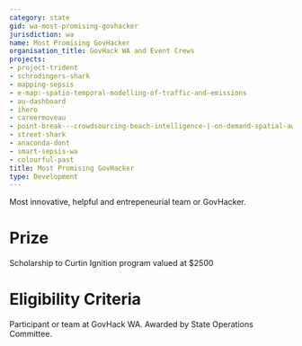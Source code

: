 ```yaml
---
category: state
gid: wa-most-promising-govhacker
jurisdiction: wa
name: Most Promising GovHacker
organisation_title: GovHack WA and Event Crews
projects:
- project-trident
- schrodingers-shark
- mapping-sepsis
- e-map:-spatio-temporal-modelling-of-traffic-and-emissions
- au-dashboard
- ihero
- careermoveau
- point-break---crowdsourcing-beach-intelligence-|-on-demand-spatial-awareness
- street-shark
- anaconda-dont
- smart-sepsis-wa
- colourful-past
title: Most Promising GovHacker
type: Development
---
```


Most innovative, helpful and entrepeneurial team or GovHacker.

# Prize
Scholarship to Curtin Ignition program valued at $2500

# Eligibility Criteria
Participant or team at GovHack WA. Awarded by State Operations Committee.